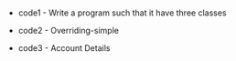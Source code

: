 #
- code1 - Write a program such that it have three classes

- code2 - Overriding-simple

- code3 - Account Details
#